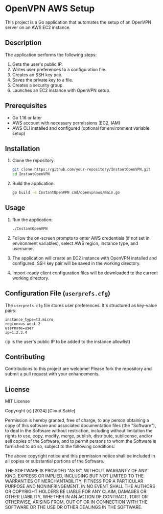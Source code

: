 # OpenVPN AWS Setup

This project is a Go application that automates the setup of an OpenVPN server on an AWS EC2 instance.

## Description

The application performs the following steps:

1. Gets the user's public IP.
2. Writes user preferences to a configuration file.
3. Creates an SSH key pair.
4. Saves the private key to a file.
5. Creates a security group.
6. Launches an EC2 instance with OpenVPN setup.
## Prerequisites

- Go 1.16 or later
- AWS account with necessary permissions (EC2, IAM)
- AWS CLI installed and configured (optional for environment variable setup)

## Installation

1. Clone the repository:

    ```bash
    git clone https://github.com/your-repository/InstantOpenVPN.git
    cd InstantOpenVPN
    ```

2. Build the application:

    ```bash
    go build -o InstantOpenVPN cmd/openvpnaws/main.go
    ```

## Usage

1. Run the application:

    ```bash
    ./InstantOpenVPN
    ```

2. Follow the on-screen prompts to enter AWS credentials (if not set in environment variables), select AWS region, instance type, and username.

3. The application will create an EC2 instance with OpenVPN installed and configured. SSH key pair will be saved in the working directory.

4. Import-ready client configuration files will be downloaded to the current working directory.

## Configuration File (`userprefs.cfg`)

The `userprefs.cfg` file stores user preferences. It's structured as key-value pairs:
```
instance_type=t3.micro
region=us-west-2
username=user
ip=1.2.3.4  
```
(ip is the user's public IP to be added to the instance allowlist)
## Contributing

Contributions to this project are welcome! Please fork the repository and submit a pull request with your enhancements.

## License

MIT License

Copyright (c) [2024] [Cloud Sable]

Permission is hereby granted, free of charge, to any person obtaining a copy
of this software and associated documentation files (the "Software"), to deal
in the Software without restriction, including without limitation the rights
to use, copy, modify, merge, publish, distribute, sublicense, and/or sell
copies of the Software, and to permit persons to whom the Software is
furnished to do so, subject to the following conditions:

The above copyright notice and this permission notice shall be included in all
copies or substantial portions of the Software.

THE SOFTWARE IS PROVIDED "AS IS", WITHOUT WARRANTY OF ANY KIND, EXPRESS OR
IMPLIED, INCLUDING BUT NOT LIMITED TO THE WARRANTIES OF MERCHANTABILITY,
FITNESS FOR A PARTICULAR PURPOSE AND NONINFRINGEMENT. IN NO EVENT SHALL THE
AUTHORS OR COPYRIGHT HOLDERS BE LIABLE FOR ANY CLAIM, DAMAGES OR OTHER
LIABILITY, WHETHER IN AN ACTION OF CONTRACT, TORT OR OTHERWISE, ARISING FROM,
OUT OF OR IN CONNECTION WITH THE SOFTWARE OR THE USE OR OTHER DEALINGS IN THE
SOFTWARE.
